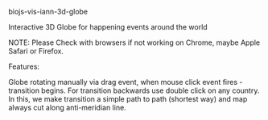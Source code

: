 biojs-vis-iann-3d-globe


Interactive 3D Globe for happening events around the world

NOTE: Please Check with browsers if not working on Chrome, maybe Apple Safari or Firefox.

Features:

Globe rotating manually via drag event, when mouse click event fires - transition begins. For transition backwards use double click on any country. In this, we make transition a simple path to path (shortest way) and map always cut along anti-meridian line.
